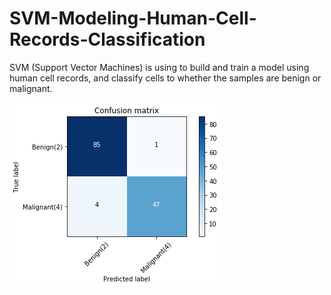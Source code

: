 # SVM-Modeling-Human-Cell-Records-Classification
SVM (Support Vector Machines) is using to build and train a model using human cell records, and classify cells to whether the samples are benign or malignant.

![](https://github.com/MinaMehrata/SVM-Modeling-Human-Cell-Records-Classification/blob/master/image/pic11.png)
